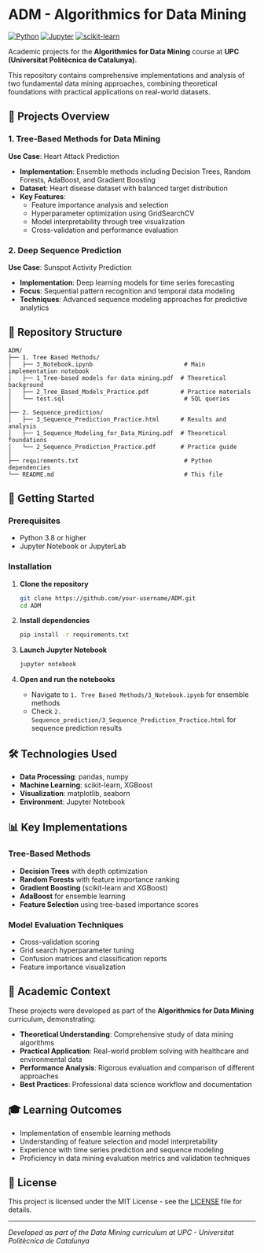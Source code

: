 # ADM - Algorithmics for Data Mining

[![Python](https://img.shields.io/badge/Python-3.8+-blue.svg)](https://python.org)
[![Jupyter](https://img.shields.io/badge/Jupyter-Notebook-orange.svg)](https://jupyter.org)
[![scikit-learn](https://img.shields.io/badge/scikit--learn-1.0+-green.svg)](https://scikit-learn.org)

Academic projects for the **Algorithmics for Data Mining** course at **UPC (Universitat Politècnica de Catalunya)**.

This repository contains comprehensive implementations and analysis of two fundamental data mining approaches, combining theoretical foundations with practical applications on real-world datasets.

## 🎯 Projects Overview

### 1. Tree-Based Methods for Data Mining
**Use Case**: Heart Attack Prediction

- **Implementation**: Ensemble methods including Decision Trees, Random Forests, AdaBoost, and Gradient Boosting
- **Dataset**: Heart disease dataset with balanced target distribution
- **Key Features**:
  - Feature importance analysis and selection
  - Hyperparameter optimization using GridSearchCV
  - Model interpretability through tree visualization
  - Cross-validation and performance evaluation

### 2. Deep Sequence Prediction
**Use Case**: Sunspot Activity Prediction

- **Implementation**: Deep learning models for time series forecasting
- **Focus**: Sequential pattern recognition and temporal data modeling
- **Techniques**: Advanced sequence modeling approaches for predictive analytics

## 📁 Repository Structure

```
ADM/
├── 1. Tree Based Methods/
│   ├── 3_Notebook.ipynb                          # Main implementation notebook
│   ├── 1_Tree-based models for data mining.pdf  # Theoretical background
│   ├── 2_Tree_Based_Models_Practice.pdf         # Practice materials
│   └── test.sql                                  # SQL queries
│
├── 2. Sequence_prediction/
│   ├── 3_Sequence_Prediction_Practice.html      # Results and analysis
│   ├── 1_Sequence_Modeling_for_Data_Mining.pdf  # Theoretical foundations
│   └── 2_Sequence_Prediction_Practice.pdf       # Practice guide
│
├── requirements.txt                              # Python dependencies
└── README.md                                     # This file
```

## 🚀 Getting Started

### Prerequisites

- Python 3.8 or higher
- Jupyter Notebook or JupyterLab

### Installation

1. **Clone the repository**
   ```bash
   git clone https://github.com/your-username/ADM.git
   cd ADM
   ```

2. **Install dependencies**
   ```bash
   pip install -r requirements.txt
   ```

3. **Launch Jupyter Notebook**
   ```bash
   jupyter notebook
   ```

4. **Open and run the notebooks**
   - Navigate to `1. Tree Based Methods/3_Notebook.ipynb` for ensemble methods
   - Check `2. Sequence_prediction/3_Sequence_Prediction_Practice.html` for sequence prediction results

## 🛠️ Technologies Used

- **Data Processing**: pandas, numpy
- **Machine Learning**: scikit-learn, XGBoost
- **Visualization**: matplotlib, seaborn
- **Environment**: Jupyter Notebook

## 📊 Key Implementations

### Tree-Based Methods
- **Decision Trees** with depth optimization
- **Random Forests** with feature importance ranking
- **Gradient Boosting** (scikit-learn and XGBoost)
- **AdaBoost** for ensemble learning
- **Feature Selection** using tree-based importance scores

### Model Evaluation Techniques
- Cross-validation scoring
- Grid search hyperparameter tuning
- Confusion matrices and classification reports
- Feature importance visualization

## 📖 Academic Context

These projects were developed as part of the **Algorithmics for Data Mining** curriculum, demonstrating:

- **Theoretical Understanding**: Comprehensive study of data mining algorithms
- **Practical Application**: Real-world problem solving with healthcare and environmental data
- **Performance Analysis**: Rigorous evaluation and comparison of different approaches
- **Best Practices**: Professional data science workflow and documentation

## 🎓 Learning Outcomes

- Implementation of ensemble learning methods
- Understanding of feature selection and model interpretability
- Experience with time series prediction and sequence modeling
- Proficiency in data mining evaluation metrics and validation techniques

## 📄 License

This project is licensed under the MIT License - see the [LICENSE](LICENSE) file for details.

---

*Developed as part of the Data Mining curriculum at UPC - Universitat Politècnica de Catalunya*
